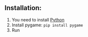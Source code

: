 ## Installation:
1. You need to install [Python](https://www.python.org/downloads/)
2. Install pygame: `pip install pygame`
3. Run
